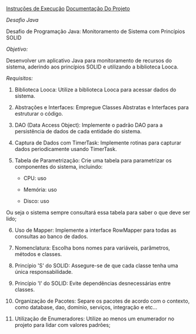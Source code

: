 [Instruções de Execução](https://github.com/caioarnonii/Desafio-Java/blob/main/run.md)
[Documentação Do Projeto](https://github.com/caioarnonii/Desafio-Java/blob/main/Documenta%C3%A7%C3%A3o%20Desafio%20Java.pdf)

*Desafio Java*

Desafio de Programação Java: Monitoramento de Sistema com Princípios SOLID


*Objetivo:*

Desenvolver um aplicativo Java para monitoramento de recursos do sistema, aderindo aos princípios SOLID e utilizando a biblioteca Looca.


*Requisitos:*


1. Biblioteca Looca: Utilize a biblioteca Looca para acessar dados do sistema.

2. Abstrações e Interfaces: Empregue Classes Abstratas e Interfaces para estruturar o código.

3. DAO (Data Access Object): Implemente o padrão DAO para a persistência de dados de cada entidade do sistema.

4. Captura de Dados com TimerTask: Implemente rotinas para capturar dados periodicamente usando TimerTask.

5. Tabela de Parametrização: Crie uma tabela para parametrizar os componentes do sistema, incluindo:

   - CPU: uso

   - Memória: uso

   - Disco: uso

Ou seja o sistema sempre consultará essa tabela para saber o que deve ser lido;

6. Uso de Mapper: Implemente a interface RowMapper para todas as consultas ao banco de dados.

7. Nomenclatura: Escolha bons nomes para variáveis, parâmetros, métodos e classes.

8. Princípio 'S' do SOLID: Assegure-se de que cada classe tenha uma única responsabilidade.

9. Princípio 'I' do SOLID: Evite dependências desnecessárias entre classes.

10. Organização de Pacotes: Separe os pacotes de acordo com o contexto, como database, dao, domínio, serviços, integração e etc...

11. Utilização de Enumeradores: Utilize ao menos um enumerador no projeto para lidar com valores padrões;

